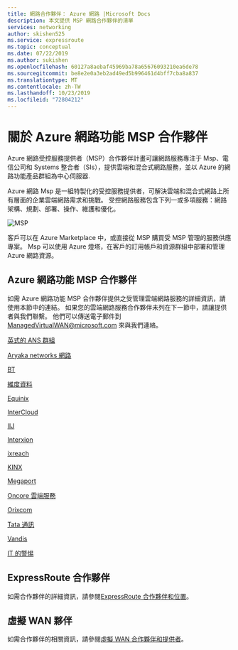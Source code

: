 ```yaml
---
title: 網路合作夥伴： Azure 網路 |Microsoft Docs
description: 本文提供 MSP 網路合作夥伴的清單
services: networking
author: skishen525
ms.service: expressroute
ms.topic: conceptual
ms.date: 07/22/2019
ms.author: sukishen
ms.openlocfilehash: 60127a8aebaf45969ba78a65676093210ea6de78
ms.sourcegitcommit: be8e2e0a3eb2ad49ed5b996461d4bff7cba8a837
ms.translationtype: MT
ms.contentlocale: zh-TW
ms.lasthandoff: 10/23/2019
ms.locfileid: "72804212"
---
```

# <a name="about-azure-networking-msp-partners"></a>關於 Azure 網路功能 MSP 合作夥伴

Azure 網路受控服務提供者（MSP）合作夥伴計畫可讓網路服務專注于 Msp、電信公司和 Systems 整合者（SIs），提供雲端和混合式網路服務，並以 Azure 的網路功能產品群組為中心伺服器.

Azure 網路 Msp 是一組特製化的受控服務提供者，可解決雲端和混合式網路上所有層面的企業雲端網路需求和挑戰。 受控網路服務包含下列一或多項服務：網路架構、規劃、部署、操作、維護和優化。

![MSP][0]

客戶可以在 Azure Marketplace 中，或直接從 MSP 購買受 MSP 管理的服務供應專案。 Msp 可以使用 Azure 燈塔，在客戶的訂用帳戶和資源群組中部署和管理 Azure 網路資源。

## <a name="msp"></a>Azure 網路功能 MSP 合作夥伴

如需 Azure 網路功能 MSP 合作夥伴提供之受管理雲端網路服務的詳細資訊，請使用本節中的連結。 如果您的雲端網路服務合作夥伴未列在下一節中，請讓提供者與我們聯繫。 他們可以傳送電子郵件到 ManagedVirtualWAN@microsoft.com 來與我們連絡。 

[英式的 ANS 群組](https://www.ans.co.uk/)

[Aryaka networks 網路](https://www.aryaka.com/azure-msp-vwan-managed-service-provider-launch-partner-aryaka/)

[BT](https://www.globalservices.bt.com/en/aboutus/news-press/bt-named-one-of-the-first-global-managed-service-providers-for-a-new-microsoft-azure-networking-virtual-wan-services/)

[維度資料](https://www.dimensiondata.com/)

[Equinix](https://www.equinix.com/)

[InterCloud](https://intercloud.com/partners/get-to-azure-via-expressroute/)

[IIJ](https://www.iij.ad.jp/biz/cloudex/)

[Interxion](https://www.interxion.com/products/interconnection/cloud-connect/)

[ixreach](https://www.ixreach.com/)

[KINX](https://www.kinx.net/service/cloud/?lang=en)

[Megaport](https://www.megaport.com/services/microsoft-expressroute/)

[Oncore 雲端服務]( https://www.oncore.cloud/services/ue-for-expressroute/)

[Orixcom]( https://www.orixcom.com/cloud-solutions/)

[Tata 通訊](https://www.tatacommunications.com/about/our-alliances/microsoft-alliance/)

[Vandis](https://www.vandis.com/microsoft-azure-practice/)

[IT 的警惕](https://vigilant.it/manage-cloud-service/)

## <a name="expressroute"></a>ExpressRoute 合作夥伴

如需合作夥伴的詳細資訊，請參閱[ExpressRoute 合作夥伴和位置](../expressroute/expressroute-locations-providers.md)。

## <a name="vwan"></a>虛擬 WAN 夥伴

如需合作夥伴的相關資訊，請參閱[虛擬 WAN 合作夥伴和提供者](../virtual-wan/virtual-wan-locations-partners.md)。

<!--Image References-->
[0]: ./media/networking-partners-msp/msp.png "MSP 計畫描述"
